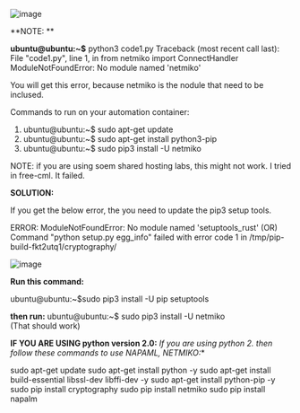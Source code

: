 ![image](https://user-images.githubusercontent.com/45974876/111310493-271d4700-8683-11eb-8fd5-d3ef5766bfdf.png)


**NOTE: **

**ubuntu@ubuntu:~$** python3 code1.py 
Traceback (most recent call last):
  File "code1.py", line 1, in <module>
    from netmiko import ConnectHandler
ModuleNotFoundError: No module named 'netmiko'

 You will get this error, because netmiko is the nodule that need to be inclused.
 
 Commands to run on your automation container: 
 
 1. ubuntu@ubuntu:~$ sudo apt-get update
 2. ubuntu@ubuntu:~$ sudo apt-get install python3-pip
 3. ubuntu@ubuntu:~$ sudo pip3 install -U netmiko 
 
 NOTE: if you are using soem shared hosting labs, this might not work. I tried in free-cml. It failed.
 
 **SOLUTION:**
 
 If you get the below error, the you need to update the pip3 setup tools.
 
 ERROR: 
 ModuleNotFoundError: No module named 'setuptools_rust' 
 (OR)
 Command "python setup.py egg_info" failed with error code 1 in /tmp/pip-build-fkt2utq1/cryptography/

![image](https://user-images.githubusercontent.com/45974876/111459393-a290fe00-8740-11eb-9eb1-0415092e09b2.png)

**Run this command:** 

ubuntu@ubuntu:~$sudo pip3 install -U pip setuptools

**then run:** ubuntu@ubuntu:~$ sudo pip3 install -U netmiko     
(That should work)

**IF YOU ARE USING python version 2.0:**
**If you are using python 2.* then follow these commands to use NAPAML, NETMIKO:**

sudo apt-get update
sudo apt-get install python -y
sudo apt-get install build-essential libssl-dev libffi-dev -y
sudo apt-get install python-pip -y
sudo pip install cryptography
sudo pip install netmiko
sudo pip install napalm
 
